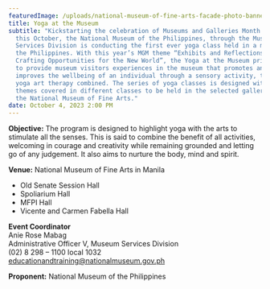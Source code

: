 ```yaml
---
featuredImage: /uploads/national-museum-of-fine-arts-facade-photo-banner-1-scaled.jpg
title: Yoga at the Museum
subtitle: "Kickstarting the celebration of Museums and Galleries Month (MGM)
  this October, the National Museum of the Philippines, through the Museum
  Services Division is conducting the first ever yoga class held in a museum in
  the Philippines. With this year’s MGM theme “Exhibits and Reflections:
  Crafting Opportunities for the New World”, the Yoga at the Museum primary aims
  to provide museum visitors experiences in the museum that promotes and
  improves the wellbeing of an individual through a sensory activity, that is,
  yoga art therapy combined. The series of yoga classes is designed with (4)
  themes covered in different classes to be held in the selected galleries of
  the National Museum of Fine Arts."
date: October 4, 2023 2:00 PM
---
```

**O﻿bjective:** The program is designed to highlight yoga with the arts to stimulate all the senses. This is said to combine the benefit of all activities, welcoming in courage and creativity while remaining grounded and letting go of any judgement. It also aims to nurture the body, mind and spirit.

**V﻿enue:** National Museum of Fine Arts in Manila

* Old Senate Session Hall
* Spoliarium Hall
* MFPI Hall
* Vicente and Carmen Fabella Hall

**E﻿vent Coordinator**\
Anie Rose Mabag \
Administrative Officer V, Museum Services Division\
(02) 8 298 – 1100 local 1032\
educationandtraining@nationalmuseum.gov.ph

**P﻿roponent:** National Museum of the Philippines